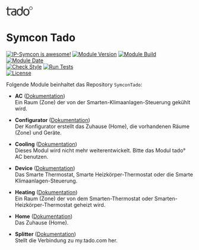 [![Image](imgs/tado_logo.png)](https://www.tado.com/de/)

# Symcon Tado  

[![IP-Symcon is awesome!](https://img.shields.io/badge/IP--Symcon-6.1-blue.svg)](https://www.symcon.de)
[![Module Version](https://img.shields.io/badge/Module_Version-1.1-blue.svg)]()
[![Module Build](https://img.shields.io/badge/Module_Build-41-blue.svg)]()
[![Module Date](https://img.shields.io/badge/Module_Date-20250323-blue.svg)]()  
[![Check Style](https://github.com/ubittner/SymconTado/workflows/Check%20Style/badge.svg)](https://github.com/ubittner/SymconTado/actions)
[![Run Tests](https://github.com/ubittner/SymconTado/workflows/Run%20Tests/badge.svg)](https://github.com/ubittner/SymconTado/actions)  
[![License](https://img.shields.io/badge/License-CC%20BY--NC--SA%204.0-green.svg)](https://creativecommons.org/licenses/by-nc-sa/4.0/)

Folgende Module beinhaltet das Repository `SymconTado`:

- __AC__ ([Dokumentation](AC))  
    Ein Raum (Zone) der von der Smarten-Klimaanlagen-Steuerung gekühlt wird.

- __Configurator__ ([Dokumentation](Configurator))  
	Der Konfigurator erstellt das Zuhause (Home), die vorhandenen Räume (Zone) und Geräte.  

- __Cooling__ ([Dokumentation](Cooling))  
    Dieses Modul wird nicht mehr weiterentwickelt. Bitte das Modul tado° AC benutzen.
	
- __Device__ ([Dokumentation](Device))  
	Das Smarte Thermostat, Smarte Heizkörper-Thermostat oder die Smarte Klimaanlagen-Steuerung. 
	
- __Heating__ ([Dokumentation](Heating))  
	Ein Raum (Zone) der von dem Smarten-Thermostat oder Smarten-Heizkörper-Thermostat geheizt wird.
	
- __Home__ ([Dokumentation](Home))  
	Das Zuhause (Home).  
	
- __Splitter__ ([Dokumentation](Splitter))  
  	Stellt die Verbindung zu my.tado.com her.